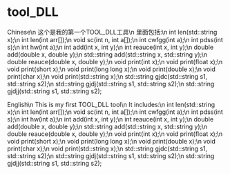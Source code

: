 # tool_DLL
Chinese\n
这个是我的第一个TOOL_DLL工具\n
里面包括:\n
    int len(std::string x);\n
    int len(int arr[]);\n
    void sc(int n, int a[]);\n
    int cwfgg(int a);\n
    int pdss(int s);\n
    int hw(int a);\n
    int add(int x, int y);\n
    int reauce(int x, int y);\n
    double add(double x, double y);\n
    std::string add(std::string x, std::string y);\n
    double reauce(double x, double y);\n
    void print(int x);\n
    void print(float x);\n
    void print(short x);\n
    void print(long long x);\n
    void print(double x);\n
    void print(char x);\n
    void print(std::string x);\n
    std::string gjdc(std::string s1, std::string s2);\n
    std::string gjdj(std::string s1, std::string s2);\n
    std::string gjdjj(std::string s1, std::string s2);

English\n
This is my first TOOL_DLL tool\n
It includes:\n
    int len(std::string x);\n
    int len(int arr[]);\n
    void sc(int n, int a[]);\n
    int cwfgg(int a);\n
    int pdss(int s);\n
    int hw(int a);\n
    int add(int x, int y);\n
    int reauce(int x, int y);\n
    double add(double x, double y);\n
    std::string add(std::string x, std::string y);\n
    double reauce(double x, double y);\n
    void print(int x);\n
    void print(float x);\n
    void print(short x);\n
    void print(long long x);\n
    void print(double x);\n
    void print(char x);\n
    void print(std::string x);\n
    std::string gjdc(std::string s1, std::string s2);\n
    std::string gjdj(std::string s1, std::string s2);\n
    std::string gjdjj(std::string s1, std::string s2);